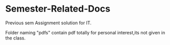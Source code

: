 # Semester-Related-Docs
Previous sem Assignment solution for IT.

Folder naming "pdfs" contain pdf totally for personal interest,its not given in the class.
